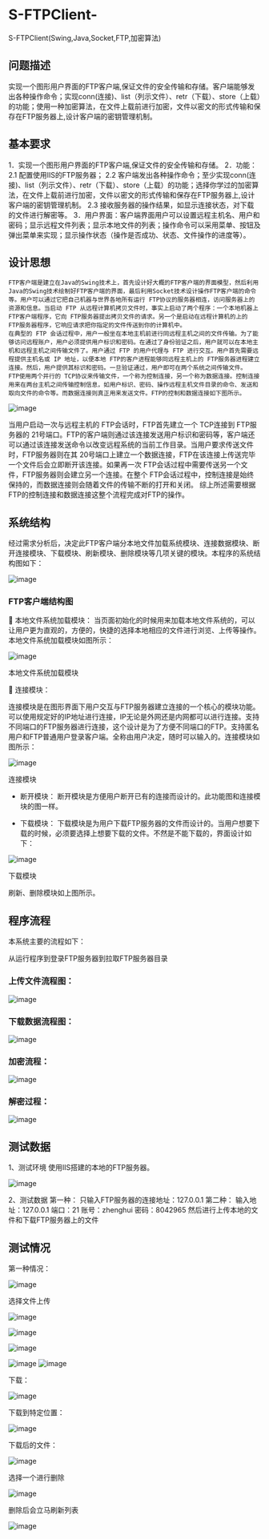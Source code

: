 # S-FTPClient-
S-FTPClient(Swing,Java,Socket,FTP,加密算法)

## 问题描述
   实现一个图形用户界面的FTP客户端,保证文件的安全传输和存储。客户端能够发出各种操作命令；实现conn(连接)、list（列示文件）、retr（下载）、store（上载）的功能；使用一种加密算法，在文件上载前进行加密，文件以密文的形式传输和保存在FTP服务器上,设计客户端的密钥管理机制。

## 基本要求
1．实现一个图形用户界面的FTP客户端,保证文件的安全传输和存储。
2．功能：
2.1 配置使用IIS的FTP服务器；
2.2 客户端发出各种操作命令；至少实现conn(连接)、list（列示文件）、retr（下载）、store（上载）的功能；选择你学过的加密算法，在文件上载前进行加密，文件以密文的形式传输和保存在FTP服务器上,设计客户端的密钥管理机制。
2.3 接收服务器的操作结果，如显示连接状态，对下载的文件进行解密等。
3．用户界面：客户端界面用户可以设置远程主机名、用户和密码；显示远程文件列表；显示本地文件的列表；操作命令可以采用菜单、按钮及弹出菜单来实现；显示操作状态（操作是否成功、状态、文件操作的进度等）。

## 设计思想
    FTP客户端是建立在Java的Swing技术上，首先设计好大概的FTP客户端的界面模型，然后利用Java的Swing技术绘制好FTP客户端的界面，最后利用Socket技术设计操作FTP客户端的命令等。用户可以通过它把自己机器与世界各地所有运行 FTP协议的服务器相连，访问服务器上的资源和信息。当启动 FTP 从远程计算机拷贝文件时，事实上启动了两个程序：一个本地机器上FTP客户端程序，它向 FTP服务器提出拷贝文件的请求。另一个是启动在远程计算机的上的 FTP服务器程序，它响应请求把你指定的文件传送到你的计算机中。
    在典型的 FTP 会话过程中，用户一般坐在本地主机前进行同远程主机之间的文件传输。为了能够访问远程账户，用户必须提供用户标识和密码。在通过了身份验证之后，用户就可以在本地主机和远程主机之间传输文件了。用户通过 FTP 的用户代理与 FTP 进行交互。用户首先需要远程提供主机名或 IP 地址，以便本地 FTP的客户进程能够同远程主机上的 FTP服务器进程建立连接。然后，用户提供其标识和密码。一旦验证通过，用户即可在两个系统之间传输文件。
    FTP使用两个并行的 TCP协议来传输文件，一个称为控制连接，另一个称为数据连接。控制连接用来在两台主机之间传输控制信息，如用户标识、密码、操作远程主机文件目录的命令、发送和取向文件的命令等。而数据连接则真正用来发送文件。FTP的控制和数据连接如下图所示。


![image](images/%E5%9B%BE1.png)


当用户启动一次与远程主机的 FTP会话时，FTP首先建立一个 TCP连接到 FTP服务器的 21号端口。FTP的客户端则通过该连接发送用户标识和密码等，客户端还可以通过该连接发送命令以改变远程系统的当前工作目录。当用户要求传送文件时，FTP服务器则在其 20号端口上建立一个数据连接，FTP在该连接上传送完毕一个文件后会立即断开该连接。如果再一次 FTP会话过程中需要传送另一个文件，FTP服务器则会建立另一个连接。在整个 FTP会话过程中，控制连接是始终保持的，而数据连接则会随着文件的传输不断的打开和关闭。
综上所述需要根据FTP的控制连接和数据连接这整个流程完成对FTP的操作。


## 系统结构

经过需求分析后，决定此FTP客户端分本地文件加载系统模块、连接数据模块、断开连接模块、下载模块、刷新模块、删除模块等几项关键的模块。本程序的系统结构图如下：

![image](images/图1.png)


### FTP客户端结构图

	本地文件系统加载模块：
当页面初始化的时候用来加载本地文件系统的，可以让用户更为直观的，方便的，快捷的选择本地相应的文件进行浏览、上传等操作。本地文件系统加载模块如图所示：


![image](images/%E5%9B%BE3.png)


本地文件系统加载模块


	连接模块：

连接模块是在图形界面下用户交互与FTP服务器建立连接的一个核心的模块功能。可以使用规定好的IP地址进行连接，IP无论是外网还是内网都可以进行连接。支持不同端口的FTP服务器进行连接，这个设计是为了方便不同端口的FTP。支持匿名用户和FTP普通用户登录客户端。全称由用户决定，随时可以输入的。连接模块如图所示：


![image](images/%E5%9B%BE4.png)


连接模块

+  断开模块：
    断开模块是方便用户断开已有的连接而设计的。此功能图和连接模块的图一样。

+ 下载模块：
    下载模块是为用户下载FTP服务器的文件而设计的。当用户想要下载的时候，必须要选择上想要下载的文件。不然是不能下载的，界面设计如下：


![image](images/%E5%9B%BE5.png)


下载模块


刷新、删除模块如上图所示。

## 程序流程

本系统主要的流程如下：

从运行程序到登录FTP服务器到拉取FTP服务器目录

### 上传文件流程图：


![image](images/%E5%9B%BE6.png)

### 下载数据流程图：

![image](images/%E5%9B%BE7.png)

### 加密流程：

![image](images/%E5%9B%BE8.png)

### 解密过程：

![image](images/%E5%9B%BE9.png)


## 测试数据

1、测试环境
  使用IIS搭建的本地的FTP服务器。

  ![image](images/%E5%9B%BE10.png)


2、测试数据
  第一种：
    只输入FTP服务器的连接地址：127.0.0.1
  第二种：
    输入地址：127.0.0.1
    端口：21
    账号：zhenghui
    密码：8042965
然后进行上传本地的文件和下载FTP服务器上的文件

## 测试情况

第一种情况：

![image](images/%E5%9B%BE11.png)


选择文件上传

![image](images/%E5%9B%BE12.png)


![image](images/%E5%9B%BE13.png)


![image](images/%E5%9B%BE14.png)


![image](images/%E5%9B%BE15.png)
![image](images/%E5%9B%BE16.png)




下载：


![image](images/%E5%9B%BE17.png)

下载到特定位置：


![image](images/%E5%9B%BE18.png)

下载后的文件：

![image](images/%E5%9B%BE19.png)

选择一个进行删除

![image](images/%E5%9B%BE20.png)

删除后会立马刷新列表


![image](images/%E5%9B%BE21.png)


















